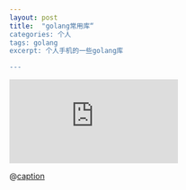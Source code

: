 ```yaml
---
layout: post
title:  "golang常用库“
categories: 个人
tags: golang
excerpt: 个人手机的一些golang库

---
```



![我labs](https://github.com/NicholeGit/notes/tree/master/golang/README.md)


@[caption](http://www.baidu.com)